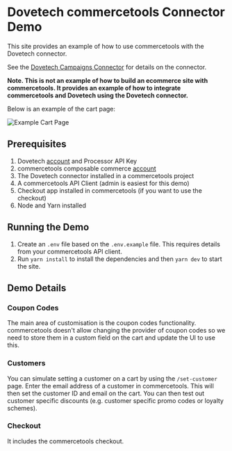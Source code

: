 # Dovetech commercetools Connector Demo

This site provides an example of how to use commercetools with the Dovetech connector.

See the [Dovetech Campaigns Connector](https://github.com/dove-technology/commercetools-campaigns-connector) for details on the connector.

**Note. This is not an example of how to build an ecommerce site with commercetools. It
provides an example of how to integrate commercetools and Dovetech using the Dovetech connector.**

Below is an example of the cart page:

![Example Cart Page](https://github.com/user-attachments/assets/16826571-4eba-4731-8766-23f1fd1a3633)

## Prerequisites

1. Dovetech [account](https://dovetech.com/starter-sign-up) and Processor API Key
2. commercetools composable commerce [account](https://commercetools.com/free-trial)
3. The Dovetech connector installed in a commercetools project
4. A commercetools API Client (admin is easiest for this demo)
5. Checkout app installed in commercetools (if you want to use the checkout)
6. Node and Yarn installed

## Running the Demo

1. Create an `.env` file based on the `.env.example` file. This requires details from your commercetools API client.
2. Run `yarn install` to install the dependencies and then `yarn dev` to start the site.

## Demo Details

### Coupon Codes

The main area of customisation is the coupon codes functionality. commercetools doesn't allow changing the provider of coupon codes so we need to store them in a custom field on the cart and update the UI to use this.

### Customers

You can simulate setting a customer on a cart by using the `/set-customer` page. Enter the email address of a customer in commercetools. This will then set the customer ID and email on the cart. You can then test out customer specific discounts (e.g. customer specific promo codes or loyalty schemes).

### Checkout

It includes the commercetools checkout.
